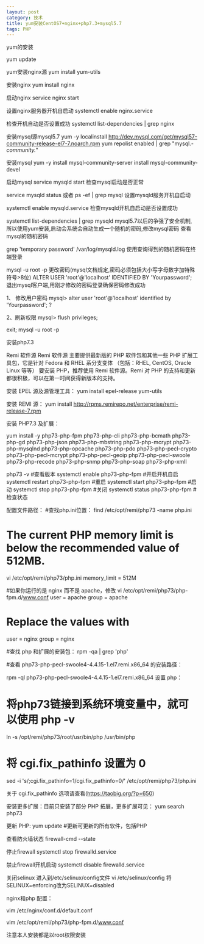 ```yaml
---
layout: post
category: 技术
title: yum安装CentOS7+nginx+php7.3+mysql5.7
tags: PHP
---
```



yum的安装

yum update

yum安装nginx源
yum install yum-utils

安装nginx
yum install nginx

启动nginx
service nginx start

设置nginx服务器开机自启动
systemctl enable nginx.service

检查开机自动是否设置成功
systemctl list-dependencies | grep nginx

安装mysql源mysql5.7
yum -y localinstall http://dev.mysql.com/get/mysql57-community-release-el7-7.noarch.rpm
yum repolist enabled | grep "mysql.*-community.*"

安装mysql
yum -y install mysql-community-server install mysql-community-devel

启动mysql
service mysqld start
检查mysql启动是否正常

service mysqld status 或者 ps -ef | grep mysql
设置mysqld服务开机自启动

systemctl enable mysqld.service
检查mysqld开机自启动是否设置成功

systemctl list-dependencies | grep mysqld
mysql5.7以后的争强了安全机制, 所以使用yum安装,启动会系统会自动生成一个随机的密码,修改mysql密码
查看mysql的随机密码

grep 'temporary password' /var/log/mysqld.log
使用查询得到的随机密码在终端登录

mysql -u root -p 更改密码(mysql文档规定,密码必须包括大小写字母数字加特殊符号>8位)
ALTER USER 'root'@'localhost' IDENTIFIED BY 'Yourpassword';
退出mysql客户端,用刚才修改的密码登录确保密码修改成功

1、 修改用户密码
mysql> alter user 'root'@'localhost' identified by 'Yourpassword'; ?

2、刷新权限
mysql> flush privileges;

exit;
mysql -u root -p


安装php7.3

Remi 软件源
Remi 软件源 主要提供最新版的 PHP 软件包和其他一些 PHP 扩展工具包，它是针对 Fedora 和 RHEL 系分支变体 （包括：RHEL, CentOS, Oracle Linux 等等） 要安装 PHP，推荐使用 Remi 软件源。Remi 对 PHP 的支持和更新都很积极，可以在第一时间获得新版本的支持。

安装 EPEL 源及源管理工具：
yum install epel-release yum-utils

安装 REMI 源：
yum install http://rpms.remirepo.net/enterprise/remi-release-7.rpm

安装 PHP7.3 及扩展：

yum install -y php73-php-fpm php73-php-cli php73-php-bcmath php73-php-gd php73-php-json php73-php-mbstring php73-php-mcrypt php73-php-mysqlnd php73-php-opcache php73-php-pdo php73-php-pecl-crypto php73-php-pecl-mcrypt php73-php-pecl-geoip php73-php-pecl-swoole php73-php-recode php73-php-snmp php73-php-soap php73-php-xmll

php73 -v #查看版本
systemctl enable php73-php-fpm #开启开机自启
systemctl restart php73-php-fpm #重启
systemctl start php73-php-fpm #启动
systemctl stop php73-php-fpm #关闭
systemctl status php73-php-fpm #检查状态


配置文件路径：
#查找php.ini位置：
find /etc/opt/remi/php73 -name php.ini

# The current PHP memory limit is below the recommended value of 512MB.
vi /etc/opt/remi/php73/php.ini
memory_limit = 512M

#如果你运行的是 nginx 而不是 apache，修改
vi /etc/opt/remi/php73/php-fpm.d/www.conf
user = apache
group = apache

# Replace the values with
user = nginx
group = nginx

#查找 php 和扩展的安装包：
rpm -qa | grep 'php'

#查看 php73-php-pecl-swoole4-4.4.15-1.el7.remi.x86_64 的安装路径：

rpm -ql php73-php-pecl-swoole4-4.4.15-1.el7.remi.x86_64
设置 php：

# 将php73链接到系统环境变量中，就可以使用 php -v

ln -s /opt/remi/php73/root/usr/bin/php /usr/bin/php

# 将 cgi.fix_pathinfo 设置为 0

sed -i 's/;cgi.fix_pathinfo=1/cgi.fix_pathinfo=0/' /etc/opt/remi/php73/php.ini

关于 cgi.fix_pathinfo 选项请查看(https://taobig.org/?p=650)


安装更多扩展：目前只安装了部分 PHP 拓展，更多扩展可见：
yum search php73

更新 PHP:
yum update #更新可更新的所有软件，包括PHP


查看防火墙状态
firewall-cmd --state

停止firewall
systemctl stop firewalld.service

禁止firewall开机启动
systemctl disable firewalld.service

关闭selinux
进入到/etc/selinux/config文件
vi /etc/selinux/config
将SELINUX=enforcing改为SELINUX=disabled

nginx和php 配置：

 vim /etc/nginx/conf.d/default.conf



 

 

vim /etc/opt/remi/php73/php-fpm.d/www.conf



 

注意本人安装都是以root权限安装